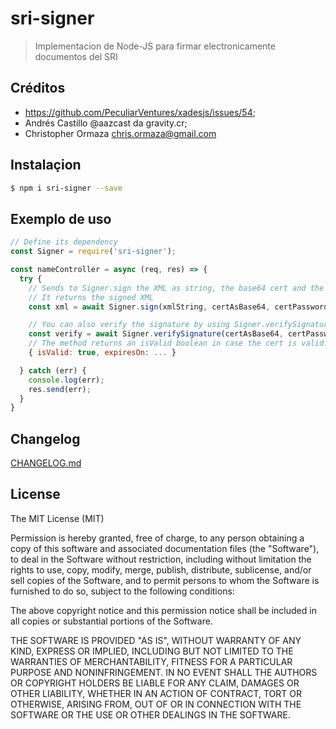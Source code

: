 # sri-signer
> Implementacion de Node-JS para firmar electronicamente documentos del SRI

## Créditos
- https://github.com/PeculiarVentures/xadesjs/issues/54;
- Andrés Castillo @aazcast da gravity.cr;
- Christopher Ormaza chris.ormaza@gmail.com

## Instalaçion
```sh
$ npm i sri-signer --save
```

## Exemplo de uso
```js
// Define its dependency
const Signer = require('sri-signer');

const nameController = async (req, res) => {
  try {
    // Sends to Signer.sign the XML as string, the base64 cert and the cert password;
    // It returns the signed XML
    const xml = await Signer.sign(xmlString, certAsBase64, certPassword);

    // You can also verify the signature by using Signer.verifySignature;
    const verify = await Signer.verifySignature(certAsBase64, certPassword);
    // The method returns an isValid boolean in case the cert is valid.
    { isValid: true, expiresOn: ... }

  } catch (err) {
    console.log(err);
    res.send(err);
  }
}

```


## Changelog
[CHANGELOG.md](CHANGELOG.md)

## License
The MIT License (MIT)

Permission is hereby granted, free of charge, to any person obtaining a copy
of this software and associated documentation files (the "Software"), to deal
in the Software without restriction, including without limitation the rights
to use, copy, modify, merge, publish, distribute, sublicense, and/or sell
copies of the Software, and to permit persons to whom the Software is
furnished to do so, subject to the following conditions:

The above copyright notice and this permission notice shall be included in all
copies or substantial portions of the Software.

THE SOFTWARE IS PROVIDED "AS IS", WITHOUT WARRANTY OF ANY KIND, EXPRESS OR
IMPLIED, INCLUDING BUT NOT LIMITED TO THE WARRANTIES OF MERCHANTABILITY,
FITNESS FOR A PARTICULAR PURPOSE AND NONINFRINGEMENT. IN NO EVENT SHALL THE
AUTHORS OR COPYRIGHT HOLDERS BE LIABLE FOR ANY CLAIM, DAMAGES OR OTHER
LIABILITY, WHETHER IN AN ACTION OF CONTRACT, TORT OR OTHERWISE, ARISING FROM,
OUT OF OR IN CONNECTION WITH THE SOFTWARE OR THE USE OR OTHER DEALINGS IN THE
SOFTWARE.